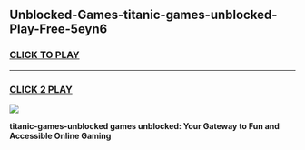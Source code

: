 
## Unblocked-Games-titanic-games-unblocked-Play-Free-5eyn6
<h3>
<a href="https://premium76.site?title=titanic-games-unblocked&ref=23A">CLICK TO PLAY</a></h3>
<hr>

<h3>
<a href="https://premium76.site?title=titanic-games-unblocked&ref=23A">CLICK 2 PLAY</a>
  
</h3>

<a href="https://premium76.site?title=titanic-games-unblocked&ref=23A"><img src="https://clearcache.store/games.png"></a>


**titanic-games-unblocked games unblocked: Your Gateway to Fun and Accessible Online Gaming**
